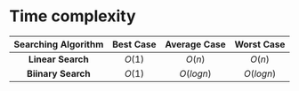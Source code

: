 # Time complexity

|**Searching Algorithm**| **Best Case** | **Average Case** | **Worst Case**|
|:-------------------:|:-------------:|:----------------:|:-------------:|
| **Linear Search**   |    $O(1)$     |    $O(n)$        |   $O(n)$      |
| **Biinary Search**  |    $O(1)$     |    $O(logn)$     |   $O(logn)$   |